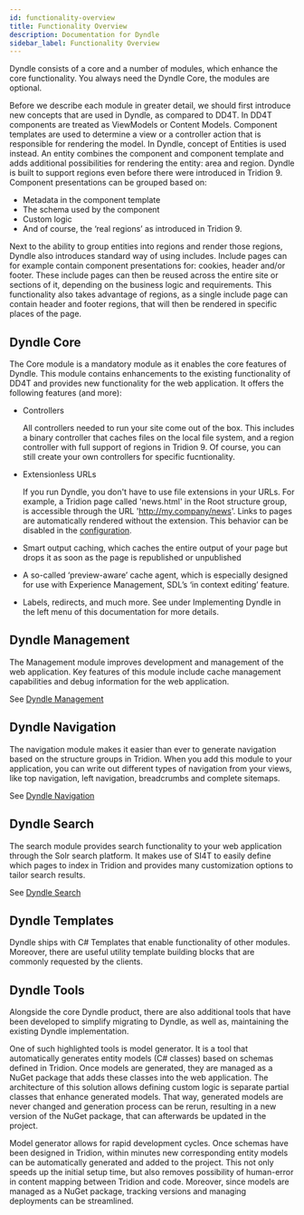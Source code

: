 ```yaml
---
id: functionality-overview
title: Functionality Overview
description: Documentation for Dyndle
sidebar_label: Functionality Overview
---
```


Dyndle consists of a core and a number of modules, which enhance the core functionality. You always need the Dyndle Core, the modules are optional.



Before we describe each module in greater detail, we should first introduce new concepts that are used in Dyndle, as compared to DD4T.
In DD4T components are treated as ViewModels or Content Models. Component templates are used to determine a view or a controller action that is responsible for rendering the model. In Dyndle, concept of Entities is used instead. An entity combines the component and component template and adds additional possibilities for rendering the entity: area and region.
Dyndle is built to support regions even before there were introduced in Tridion 9. Component presentations can be grouped based on:

- Metadata in the component template
- The schema used by the component
- Custom logic
- And of course, the ‘real regions’ as introduced in Tridion 9.

Next to the ability to group entities into regions and render those regions, Dyndle also introduces standard way of using includes. Include pages can for example contain component presentations for: cookies, header and/or footer. These include pages can then be reused across the entire site or sections of it, depending on the business logic and requirements. This functionality also takes advantage of regions, as a single include page can contain header and footer regions, that will then be rendered in specific places of the page.

## Dyndle Core

The Core module is a mandatory module as it enables the core features of Dyndle. This module contains enhancements to the existing functionality of DD4T and provides new functionality for the web application. It offers the following features (and more):

- Controllers

  All controllers needed to run your site come out of the box. This includes a binary controller that caches files on the local file system, and a region controller with full support of regions in Tridion 9. Of course, you can still create your own controllers for specific fucntionality.

- Extensionless URLs

  If you run Dyndle, you don't have to use file extensions in your URLs. For example, a Tridion page called 'news.html' in the Root structure group, is accessible through the URL 'http://my.company/news'. Links to pages are automatically rendered without the extension. This behavior can be disabled in the [configuration](configuration.html). 

- Smart output caching, which caches the entire output of your page but drops it as soon as the page is republished or unpublished

- A so-called ‘preview-aware’ cache agent, which is especially designed for use with Experience Management, SDL’s ‘in context editing’ feature.

- Labels, redirects, and much more. See under Implementing Dyndle in the left menu of this documentation for more details.


## Dyndle Management

The Management module improves development and management of the web application. Key features of this module include cache management capabilities and debug information for the web application.

See [Dyndle Management](management.html)


## Dyndle Navigation

The navigation module makes it easier than ever to generate navigation based on the structure groups in Tridion. When you add this module to your application, you can write out different types of navigation from your views, like top navigation, left navigation, breadcrumbs and complete sitemaps.

See [Dyndle Navigation](navigation.html)


## Dyndle Search

The search module provides search functionality to your web application through the Solr search platform. It makes use of  SI4T to easily define which pages to index in Tridion and provides many customization options to tailor search results.  

See [Dyndle Search](search.html)


## Dyndle Templates

Dyndle ships with C# Templates that enable functionality of other modules. Moreover, there are useful utility template building blocks that are commonly requested by the clients.

## Dyndle Tools

Alongside the core Dyndle product, there are also additional tools that have been developed to simplify migrating to Dyndle, as well as, maintaining the existing Dyndle implementation.

One of such highlighted tools is model generator. It is a tool that automatically generates entity models (C# classes) based on schemas defined in Tridion. Once models are generated, they are managed as a NuGet package that adds these classes into the web application. The architecture of this solution allows defining custom logic is separate partial classes that enhance generated models. That way, generated models are never changed and generation process can be rerun, resulting in a new version of the NuGet package, that can afterwards be updated in the project.

Model generator allows for rapid development cycles. Once schemas have been designed in Tridion, within minutes new corresponding entity models can be automatically generated and added to the project. This not only speeds up the initial setup time, but also removes possibility of human-error in content mapping between Tridion and code. Moreover, since models are managed as a NuGet package, tracking versions and managing deployments can be streamlined.
